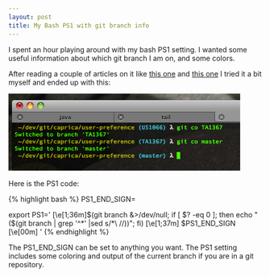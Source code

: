 ```yaml
---
layout: post
title: My Bash PS1 with git branch info
---
```


I spent an hour playing around with my bash PS1 setting.
I wanted some useful information about which git branch I am on, and some colors.

After reading a couple of articles on it like [this one](http://www.wiredrevolution.com/bash-programming/customize-the-bash-ps1-command-prompt) and [this one](http://www.thegeekstuff.com/2008/09/bash-shell-ps1-10-examples-to-make-your-linux-prompt-like-angelina-jolie/) I tried it a bit myself and ended up with this:

![](/attachments/ps11.png)

Here is the PS1 code:

{% highlight bash %}
PS1_END_SIGN=

export PS1='  \[\e[1;36m\]$(git branch &>/dev/null; if [ $? -eq 0 ]; then echo " ($(git branch | grep '^*' |sed s/\*\ //))"; fi)  \[\e[1;37m\] $PS1_END_SIGN \[\e[00m\]  '
{% endhighlight %}

The PS1\_END\_SIGN can be set to anything you want.
The PS1 setting includes some coloring and output of the current branch if you are in a git repository.
